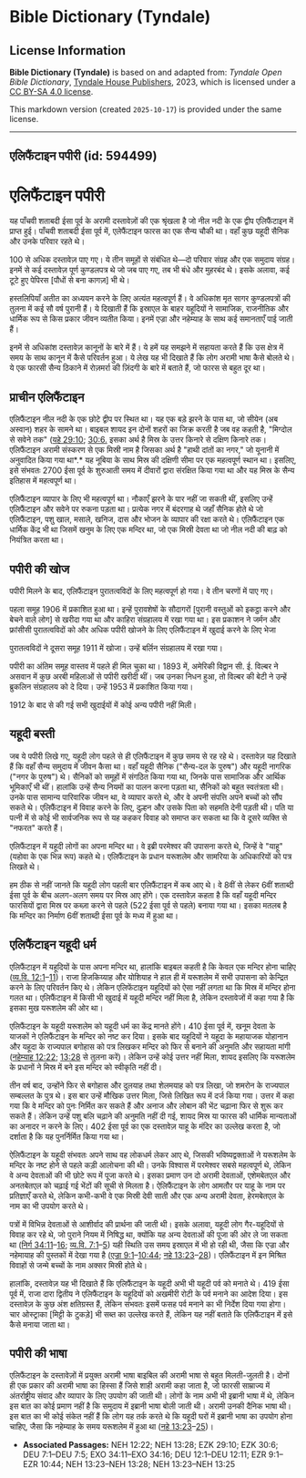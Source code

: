 # Bible Dictionary (Tyndale)

## License Information

**Bible Dictionary (Tyndale)** is based on and adapted from: _Tyndale Open Bible Dictionary_, [Tyndale House Publishers](https://tyndaleopenresources.com/), 2023, which is licensed under a [CC BY-SA 4.0 license](https://creativecommons.org/licenses/by-sa/4.0/legalcode.en).

This markdown version (created `2025-10-17`) is provided under the same license.



--------------------------------

## एलिफैंटाइन पपीरी (id: 594499)

एलिफैंटाइन पपीरी
================

यह पाँचवी शताबदी ईसा पूर्व के अरामी दस्तावेज़ों की एक श्रृंखला है जो नील नदी के एक द्वीप एलिफैंटाइन में प्राप्त हुई। पाँचवी शताबदी ईसा पूर्व में, एलेफैंटाइन फारस का एक सैन्य चौकी था। वहाँ कुछ यहूदी सैनिक और उनके परिवार रहते थे।

100 से अधिक दस्तावेज़ पाए गए। ये तीन समूहों से संबंधित थे—दो परिवार संग्रह और एक समुदाय संग्रह। इनमें से कई दस्तावेज़ पूर्ण कुण्डलपत्र थे जो जब पाए गए, तब भी बंधे और मुहरबंद थे। इसके अलावा, कई टूटे हुए पेपिरस \[पौधों से बना कागज़] भी थे।

हस्तलिपियाँ अतीत का अध्ययन करने के लिए अत्यंत महत्वपूर्ण हैं। वे अधिकांश मृत सागर कुण्डलपत्रों की तुलना में कई सौ वर्ष पुरानी हैं। ये दिखाती हैं कि इस्राएल के बाहर यहूदियों ने सामाजिक, राजनीतिक और धार्मिक रूप से किस प्रकार जीवन व्यतीत किया। इनमें एज्रा और नहेम्याह के साथ कई समानताएँ पाई जाती हैं।

इनमें से अधिकांश दस्तावेज़ कानूनों के बारे में हैं। ये हमें यह समझने में सहायता करते हैं कि उस क्षेत्र में समय के साथ कानून में कैसे परिवर्तन हुआ। ये लेख यह भी दिखाते हैं कि लोग अरामी भाषा कैसे बोलते थे। ये एक फारसी सैन्य ठिकाने में रोज़मर्रा की ज़िंदगी के बारे में बताते हैं, जो फारस से बहुत दूर था।

प्राचीन एलिफैंटाइन
------------------

एलिफैंटाइन नील नदी के एक छोटे द्वीप पर स्थित था। यह एक बड़े झरने के पास था, जो सीयेन (अब अस्वान) शहर के सामने था। बाइबल शायद इन दोनों शहरों का जिक्र करती है जब वह कहती है, "मिग्दोल से सवेने तक" ([यहे 29:10](https://ref.ly/Ezek29:10); [30:6\.](https://ref.ly/Ezek30:6) इसका अर्थ है मिस्र के उत्तर किनारे से दक्षिण किनारे तक। एलिफैंटाइन अरामी संस्करण से एक मिस्री नाम है जिसका अर्थ है "हाथी दांतों का नगर," जो यूनानी में अनुवादित किया गया था*.* यह नूबिया के साथ मिस्र की दक्षिणी सीमा पर एक महत्वपूर्ण स्थान था। इसलिए, इसे संभवतः 2700 ईसा पूर्व के शुरुआती समय में दीवारों द्वारा संरक्षित किया गया था और यह मिस्र के सैन्य इतिहास में महत्वपूर्ण था।

एलिफैंटाइन व्यापार के लिए भी महत्वपूर्ण था। नौकाएँ झरने के पार नहीं जा सकती थीं, इसलिए उन्हें एलिफैंटाइन और सवेने पर रुकना पड़ता था। प्रत्येक नगर में बंदरगाह थे जहाँ सैनिक होते थे जो एलिफैंटाइन, पशु खाल, मसाले, खनिज, दास और भोजन के व्यापार की रक्षा करते थे। एलिफैंटाइन एक धार्मिक केंद्र भी था जिसमें खनुम के लिए एक मन्दिर था, जो एक मिस्री देवता था जो नील नदी की बाढ़ को नियंत्रित करता था।

पपीरी की खोज
------------

पपीरी मिलने के बाद, एलिफैंटाइन पुरातत्वविदों के लिए महत्वपूर्ण हो गया। वे तीन चरणों में पाए गए।

पहला समूह 1906 में प्रकाशित हुआ था। इन्हें पुरावशेषों के सौदागरों \[पुरानी वस्तुओं को इकट्ठा करने और बेचने वाले लोग] से खरीदा गया था और काहिरा संग्रहालय में रखा गया था। इस प्रकाशन ने जर्मन और फ्रांसीसी पुरातत्वविदों को और अधिक पपीरी खोजने के लिए एलिफैंटाइन में खुदाई करने के लिए भेजा

पुरातत्वविदों ने दूसरा समूह 1911 में खोजा। उन्हें बर्लिन संग्रहालय में रखा गया।

पपीरी का अंतिम समूह वास्तव में पहले ही मिल चुका था। 1893 में, अमेरिकी विद्वान सी. ई. विल्बर ने असवान में कुछ अरबी महिलाओं से पपीरी खरीदी थीं। जब उनका निधन हुआ, तो विल्बर की बेटी ने उन्हें ब्रुकलिन संग्रहालय को दे दिया। उन्हें 1953 में प्रकाशित किया गया।

1912 के बाद से की गई सभी खुदाईयों में कोई अन्य पपीरी नहीं मिली।

यहूदी बस्ती
-----------

जब ये पपीरी लिखे गए, यहूदी लोग पहले से ही एलिफैंटाइन में कुछ समय से रह रहे थे। दस्तावेज़ यह दिखाते हैं कि वहाँ सैन्य समुदाय में जीवन कैसा था। वहाँ यहूदी सैनिक ("सैन्य\-दल के पुरुष") और यहूदी नागरिक ("नगर के पुरुष") थे। सैनिकों को समूहों में संगठित किया गया था, जिनके पास सामाजिक और आर्थिक भूमिकाएँ भी थीं। हालांकि उन्हें सैन्य नियमों का पालन करना पड़ता था, सैनिकों को बहुत स्वतंत्रता थी। उनके पास सामान्य पारिवारिक जीवन था, वे व्यापार करते थे, और वे अपनी संपत्ति अपने बच्चों को सौंप सकते थे। एलिफैंटाइन में विवाह करने के लिए, दुल्हन और उसके पिता को सहमति देनी पड़ती थी। पति या पत्नी में से कोई भी सार्वजनिक रूप से यह कहकर विवाह को समाप्त कर सकता था कि वे दूसरे व्यक्ति से "नफरत" करते हैं।

एलिफैंटाइन में यहूदी लोगों का अपना मन्दिर था। वे इब्री परमेश्वर की उपासना करते थे, जिन्हें वे "याहू" (यहोवा के एक भिन्न रूप) कहते थे। एलिफैंटाइन के प्रधान यरूशलेम और सामरिया के अधिकारियों को पत्र लिखते थे।

हम ठीक से नहीं जानते कि यहूदी लोग पहली बार एलिफैंटाइन में कब आए थे। वे 8वीं से लेकर 6वीं शताब्दी ईसा पूर्व के बीच अलग\-अलग समय पर मिस्र आए होंगे। एक दस्तावेज़ कहता है कि वहाँ यहूदी मन्दिर फारसियों द्वारा मिस्र पर कब्ज़ा करने से पहले (522 ईसा पूर्व से पहले) बनाया गया था। इसका मतलब है कि मन्दिर का निर्माण 6वीं शताब्दी ईसा पूर्व के मध्य में हुआ था।

एलिफैंटाइन यहूदी धर्म
---------------------

एलिफैंटाइन में यहूदियों के पास अपना मन्दिर था, हालांकि बाइबल कहती है कि केवल एक मन्दिर होना चाहिए ([व्य.वि. 12:1](https://ref.ly/Deut12:1-Deut12:11)–[11](https://ref.ly/Deut12:1-Deut12:11))। राजा हिजकिय्याह और योशियाह ने हाल ही में यरूशलेम में सभी उपासना को केन्द्रित करने के लिए परिवर्तन किए थे। लेकिन एलिफेंटाइन यहूदियों को ऐसा नहीं लगता था कि मिस्र में मन्दिर होना गलत था। एलिफैंटाइन में किसी भी खुदाई में यहूदी मन्दिर नहीं मिला है, लेकिन दस्तावेजों में कहा गया है कि इसका मुख यरूशलेम की ओर था।

एलिफैंटाइन के यहूदी यरूशलेम को यहूदी धर्म का केंद्र मानते होंगे। 410 ईसा पूर्व में, खनूम देवता के याजकों ने एलिफैंटाइन के मन्दिर को नष्ट कर दिया। इसके बाद यहूदियों ने यहूदा के महायाजक योहानान और यहूदा के राज्यपाल बगोहास को पत्र लिखकर मन्दिर को फिर से बनाने की अनुमति और सहायता मांगी ([नहेम्याह 12:22](https://ref.ly/Neh12:22); [13:28](https://ref.ly/Neh13:28) से तुलना करें)। लेकिन उन्हें कोई उत्तर नहीं मिला, शायद इसलिए कि यरूशलेम के प्रधानों ने मिस्र में बने इस मन्दिर को स्वीकृति नहीं दी।

तीन वर्ष बाद, उन्होंने फिर से बगोहास और दुलयाह तथा शेलमयाह को पत्र लिखा, जो शमरोन के राज्यपाल सम्बल्लत के पुत्र थे। इस बार उन्हें मौखिक उत्तर मिला, जिसे लिखित रूप में दर्ज किया गया। उत्तर में कहा गया कि वे मन्दिर को पुनः निर्मित कर सकते हैं और अनाज और लोबान की भेंट चढ़ाना फिर से शुरू कर सकते हैं। लेकिन उन्हें पशु बलि चढ़ाने की अनुमति नहीं दी गई, शायद मिस्र या फारस की धार्मिक मान्यताओं का अनादर न करने के लिए। 402 ईसा पूर्व का एक दस्तावेज़ याहू के मंदिर का उल्लेख करता है, जो दर्शाता है कि यह पुनर्निर्मित किया गया था।

ऐलिफैंटाइन के यहूदी संभवतः अपने साथ वह लोकधर्म लेकर आए थे, जिसकी भविष्यद्वक्ताओं ने यरूशलेम के मन्दिर के नष्ट होने से पहले कड़ी आलोचना की थी। उनके विश्वास में परमेश्वर सबसे महत्वपूर्ण थे, लेकिन वे अन्य देवताओं की भी छोटे रूप में पूजा करते थे। इसका प्रमाण उन दो अरामी देवताओं, एशेमबेतएल और अनतबेतएल को चढ़ाई गई भेंटों की सूची से मिलता है। ऐलिफैंटाइन के लोग आमतौर पर याहू के नाम पर प्रतिज्ञाएँ करते थे, लेकिन कभी\-कभी वे एक मिस्री देवी साती और एक अन्य अरामी देवता, हेरमबेतएल के नाम का भी उपयोग करते थे।

पत्रों में विभिन्न देवताओं से आशीर्वाद की प्रार्थना की जाती थी। इसके अलावा, यहूदी लोग गैर\-यहूदियों से विवाह कर रहे थे, जो पुराने नियम में निषिद्ध था, क्योंकि यह अन्य देवताओं की पूजा की ओर ले जा सकता था ([निर्ग 34:11](https://ref.ly/Exod34:11-Exod34:16)–[16](https://ref.ly/Exod34:11-Exod34:16); [व्य.वि. 7:1](https://ref.ly/Deut7:1-Deut7:5)–[5](https://ref.ly/Deut7:1-Deut7:5)) यही स्थिति उस समय इस्राएल में भी हो रही थी, जैसा कि एज्रा और नहेमायाह की पुस्तकों में देखा गया है ([एज्रा 9:1](https://ref.ly/Ezra9:1-Ezra10:44)–[10:44](https://ref.ly/Ezra9:1-Ezra10:44); [नहे 13:23](https://ref.ly/Neh13:23-Neh13:28)–[28](https://ref.ly/Neh13:23-Neh13:28))। एलिफैंटाइन में इन मिश्रित विवाहों से जन्मे बच्चों के नाम अक्सर मिस्री होते थे।

हालांकि, दस्तावेज़ यह भी दिखाते हैं कि एलिफैंटाइन के यहूदी अभी भी यहूदी पर्व को मनाते थे। 419 ईसा पूर्व में, राजा दारा द्वितीय ने एलिफैंटाइन के यहूदियों को अखमीरी रोटी के पर्व मनाने का आदेश दिया। इस दस्तावेज़ के कुछ अंश क्षतिग्रस्त हैं, लेकिन संभवतः इसमें फसह पर्व मनाने का भी निर्देश दिया गया होगा। चार ओस्ट्राका \[मिट्टी के टुकड़े] भी सब्त का उल्लेख करते हैं, लेकिन यह नहीं बताते कि एलिफैंटाइन में इसे कैसे मनाया जाता था।

पपीरी की भाषा
-------------

एलिफैंटाइन के दस्तावेज़ों में प्रयुक्त अरामी भाषा बाइबिल की अरामी भाषा से बहुत मिलती\-जुलती है। दोनों ही एक प्रकार की अरामी भाषा का हिस्सा हैं जिसे शाही अरामी कहा जाता है, जो फारसी साम्राज्य में अंतर्राष्ट्रीय संवाद और व्यापार के लिए उपयोग की जाती थी। लोगों के नाम अभी भी इब्रानी भाषा में थे, लेकिन इस बात का कोई प्रमाण नहीं है कि समुदाय में इब्रानी भाषा बोली जाती थी। अरामी उनकी दैनिक भाषा थी। इस बात का भी कोई संकेत नहीं हैं कि लोग यह तर्क करते थे कि यहूदी घरों में इब्रानी भाषा का उपयोग होना चाहिए, जैसा कि नहेम्याह के समय यरूशलेम में हुआ था ([नहे 13:23](https://ref.ly/Neh13:23-Neh13:25)–[25](https://ref.ly/Neh13:23-Neh13:25))।

* **Associated Passages:** NEH 12:22; NEH 13:28; EZK 29:10; EZK 30:6; DEU 7:1–DEU 7:5; EXO 34:11–EXO 34:16; DEU 12:1–DEU 12:11; EZR 9:1–EZR 10:44; NEH 13:23–NEH 13:28; NEH 13:23–NEH 13:25


